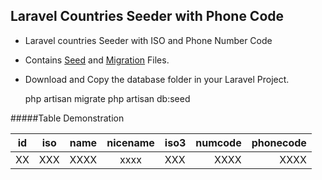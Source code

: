 ## Laravel Countries Seeder with Phone Code

- Laravel countries Seeder with ISO and Phone Number Code
- Contains [Seed](https://laravel.com/docs/7.x/seeding) and [Migration](https://laravel.com/docs/7.x/migrations) Files.
- Download and Copy the database folder in your Laravel Project.


    php artisan migrate
    php artisan db:seed

#####Table Demonstration

| id  | iso  | name  |  nicename |  iso3 | numcode  |  phonecode |
| --- | ---  | ---   |  :------: |  ---  | ------:  |  --------: |
| XX  | XXX  | XXXX  |    xxxx   |  XXX  |   XXXX   |      XXXX  |